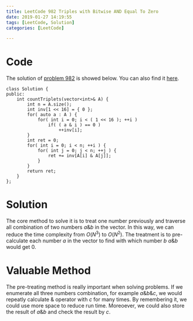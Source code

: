 ```yaml
---
title: LeetCode 982 Triples with Bitwise AND Equal To Zero
date: 2019-01-27 14:19:55
tags: [LeetCode, Solution]
categories: [LeetCode]

---
```


# Code

The solution of [problem 982](https://leetcode.com/problems/triples-with-bitwise-and-equal-to-zero/) is showed below. You can also find it [here](https://github.com/lrscy/LeetCode/blob/master/Algorithm/982-Triples%20with%20Bitwise%20AND%20Equal%20To%20Zero.cpp).

```
class Solution {
public:
    int countTriplets(vector<int>& A) {
        int n = A.size();
        int inv[1 << 16] = { 0 };
        for( auto a : A ) {
            for( int i = 0; i < ( 1 << 16 ); ++i )
                if( ( a & i ) == 0 )
                    ++inv[i];
        }
        int ret = 0;
        for( int i = 0; i < n; ++i ) {
            for( int j = 0; j < n; ++j ) {
                ret += inv[A[i] & A[j]];
            }
        }
        return ret;
    }
};
```

# Solution

The core method to solve it is to treat one number previously and traverse all combination of two numbers $a \& b$ in the vector. In this way, we can reduce the time complexity from $O(N^3)$ to $O(N^2)$. The treatment is to pre-calculate each number $a$ in the vector to find with which number $b$ $a \& b$ would get $0$.

# Valuable Method

The pre-treating method is really important when solving problems. If we enumerate all three numbers combination, for example $a \& b \& c$, we would repeatly calculate & operator with $c$ for many times. By remembering it, we could use more space to reduce run time. Moreoever, we could also store the result of $a \& b$ and check the result by $c$.
